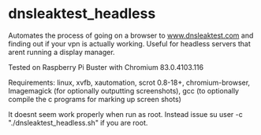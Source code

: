 # dnsleaktest_headless

  Automates the process of going on a browser to www.dnsleaktest.com
    and finding out if your vpn is actually working.  Useful for
    headless servers that arent running a display manager.

  Tested on Raspberry Pi Buster with Chromium 83.0.4103.116

  Requirements: linux, xvfb, xautomation, scrot 0.8-18+,
    chromium-browser, Imagemagick (for optionally outputting
    screenshots), gcc (to optionally compile the c programs for
    marking up screen shots)

  It doesnt seem work properly when run as root.  Instead issue su user -c "./dnsleaktest_headless.sh" if you are root.

